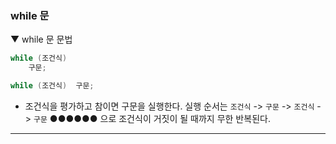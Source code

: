### while 문
▼ while 문 문법
```csharp
while (조건식)
    구문;

while (조건식)  구문;
```
- 조건식을 평가하고 참이면 구문을 실행한다. 실행 순서는 `조건식` -> `구문` -> `조건식` -> `구문` ●●●●●● 으로 조건식이 거짓이 될 때까지 무한 반복된다.


****
<br>
